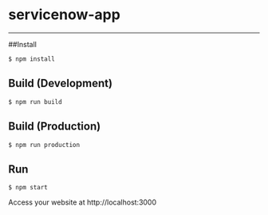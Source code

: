# servicenow-app
***
##Install

```
$ npm install
```
## Build (Development)

```
$ npm run build
```
## Build (Production)

```
$ npm run production
```
## Run

```
$ npm start
```

Access your website at http://localhost:3000
